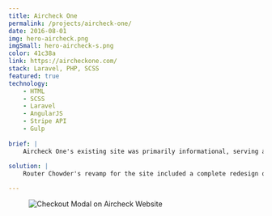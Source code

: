 ```yaml
---
title: Aircheck One
permalink: /projects/aircheck-one/
date: 2016-08-01
img: hero-aircheck.png
imgSmall: hero-aircheck-s.png
color: 41c38a
link: https://aircheckone.com/
stack: Laravel, PHP, SCSS
featured: true
technology:
    - HTML
    - SCSS
    - Laravel
    - AngularJS
    - Stripe API
    - Gulp
    
brief: | 
    Aircheck One's existing site was primarily informational, serving as a brochure to attract clients, who would then place an order by calling them up on a phone. There was great potential to transform the website into an integrated e-commerce and reporting experience.
    
solution: |
    Router Chowder's revamp for the site included a complete redesign of the front end site. The site now has a quiz to help customers decide on the type of inspection needed and a seamless transition into a Stripe powered checkout. Once an inspection is purchased, an account is automatically created for the customer to log into the reporting back end, where the inspector can upload CSV files that are then translated into human readable results for the customer to view. My contribution to the project included building out the public facing site using Laravel, working on the AngularJS quiz, creating an AJAX based shopping cart and integrating the Stripe API for payments.

---
```

<figure class="projects__img-wrapper row row--full" style="background-color: #{{ page.color }}">
    <img class="projects__img" src="{{ imgurl }}/img/aircheck-checkout.png" alt="Checkout Modal on Aircheck Website">
</figure>
